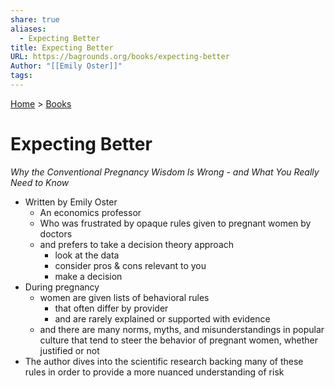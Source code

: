 ```yaml
---  
share: true  
aliases:  
  - Expecting Better  
title: Expecting Better  
URL: https://bagrounds.org/books/expecting-better  
Author: "[[Emily Oster]]"  
tags:   
---  
```

[Home](../index.md) > [Books](./index.md)  
# Expecting Better  
_Why the Conventional Pregnancy Wisdom Is Wrong - and What You Really Need to Know_  
  
- Written by Emily Oster  
  - An economics professor  
  - Who was frustrated by opaque rules given to pregnant women by doctors  
  - and prefers to take a decision theory approach  
    - look at the data  
    - consider pros & cons relevant to you  
    - make a decision  
- During pregnancy  
  - women are given lists of behavioral rules  
    - that often differ by provider  
    - and are rarely explained or supported with evidence  
  - and there are many norms, myths, and misunderstandings in popular culture that tend to steer the behavior of pregnant women, whether justified or not  
- The author dives into the scientific research backing many of these rules in order to provide a more nuanced understanding of risk  
